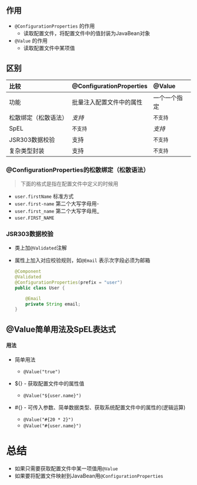 ## 作用

* `@ConfigurationProperties` 的作用
  + 读取配置文件，将配置文件中的值封装为JavaBean对象
* `@Value` 的作用
  + 读取配置文件中某项值

## 区别

| 比较                 | @ConfigurationProperties | @Value       |
| :------------------- | :----------------------- | :----------- |
| 功能                 | 批量注入配置文件中的属性 | 一个一个指定 |
| 松散绑定（松散语法） | *支持*                   | `不支持`     |
| SpEL                 | `不支持`                 | *支持*       |
| JSR303数据校验       | 支持                     | `不支持`     |
| 复杂类型封装         | 支持                     | `不支持`     |

### @ConfigurationProperties的松散绑定（松散语法）

> 下面的格式是指在配置文件中定义的时候用

- `user.firstName`  标准方式
- `user.first-name`  第二个大写字母用-
- `user.first_name`  第二个大写字母用_
- `user.FIRST_NAME`

### JSR303数据校验

* 类上加`@Validated`注解

* 属性上加入对应校验规则，如`@Email` 表示次字段必须为邮箱

  ```java
  @Component
  @Validated
  @ConfigurationProperties(prefix = "user")
  public class User {
  
      @Email
      private String email;
  }
  ```

## @Value简单用法及SpEL表达式

#### 用法

* 简单用法
  + `@Value("true")`

* ${} - 获取配置文件中的属性值
  + `@Value("${user.name}")`
* \#{} - 可传入参数、简单数据类型、获取系统配置文件中的属性的(逻辑运算)
  + `@Value("#{20 * 2}")`
  + `@Value("#{user.name}")`

# 总结

* 如果只需要获取配置文件中某一项值用`@Value`
* 如果要将配置文件映射到JavaBean用`@ConfigurationProperties` 
